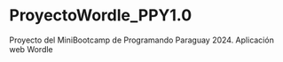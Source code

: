 # ProyectoWordle_PPY1.0
Proyecto del MiniBootcamp de Programando Paraguay 2024. Aplicación web Wordle
